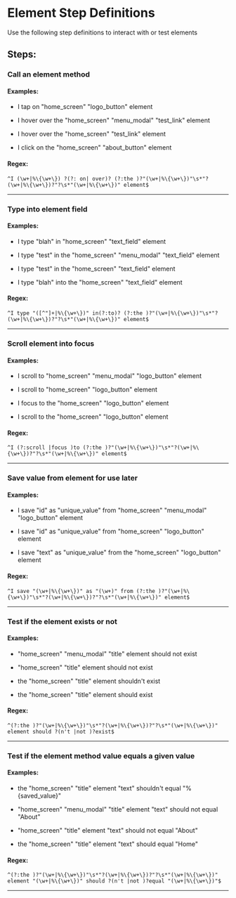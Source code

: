 # Element Step Definitions

Use the following step definitions to interact with or test elements
## Steps: 

### Call an element method
 
#### Examples: 

*  I tap on "home_screen" "logo_button" element

*  I hover over the "home_screen" "menu_modal" "test_link" element

*  I hover over the "home_screen" "test_link" element

*  I click on the "home_screen" "about_button" element


#### Regex: 

 ```
^I (\w+|%\{\w+\}) ?(?: on| over)? (?:the )?"(\w+|%\{\w+\})"\s*"?(\w+|%\{\w+\})?"?\s*"(\w+|%\{\w+\})" element$
```

----

### Type into element field
 
#### Examples: 

*  I type "blah" in "home_screen" "text_field" element

*  I type "test" in the "home_screen" "menu_modal" "text_field" element

*  I type "test" in the "home_screen" "text_field" element

*  I type "blah" into the "home_screen" "text_field" element


#### Regex: 

 ```
^I type "([^"]+|%\{\w+\})" in(?:to)? (?:the )?"(\w+|%\{\w+\})"\s*"?(\w+|%\{\w+\})?"?\s*"(\w+|%\{\w+\})" element$
```

----

### Scroll element into focus
 
#### Examples: 

*  I scroll to "home_screen" "menu_modal" "logo_button" element

*  I scroll to "home_screen" "logo_button" element

*  I focus to the "home_screen" "logo_button" element

*  I scroll to the "home_screen" "logo_button" element


#### Regex: 

 ```
^I (?:scroll |focus )to (?:the )?"(\w+|%\{\w+\})"\s*"?(\w+|%\{\w+\})?"?\s*"(\w+|%\{\w+\})" element$
```

----

### Save value from element for use later
 
#### Examples: 

*  I save "id" as "unique_value" from "home_screen" "menu_modal" "logo_button" element

*  I save "id" as "unique_value" from "home_screen" "logo_button" element

*  I save "text" as "unique_value" from the "home_screen" "logo_button" element


#### Regex: 

 ```
^I save "(\w+|%\{\w+\})" as "(\w+)" from (?:the )?"(\w+|%\{\w+\})"\s*"?(\w+|%\{\w+\})?"?\s*"(\w+|%\{\w+\})" element$
```

----

### Test if the element exists or not
 
#### Examples: 

*  "home_screen" "menu_modal" "title" element should not exist

*  "home_screen" "title" element should not exist

*  the "home_screen" "title" element shouldn't exist

*  the "home_screen" "title" element should exist


#### Regex: 

 ```
^(?:the )?"(\w+|%\{\w+\})"\s*"?(\w+|%\{\w+\})?"?\s*"(\w+|%\{\w+\})" element should ?(n't |not )?exist$
```

----

### Test if the element method value equals a given value
 
#### Examples: 

*  the "home_screen" "title" element "text" shouldn't equal "%{saved_value}"

*  "home_screen" "menu_modal" "title" element "text" should not equal "About"

*  "home_screen" "title" element "text" should not equal "About"

*  the "home_screen" "title" element "text" should equal "Home"


#### Regex: 

 ```
^(?:the )?"(\w+|%\{\w+\})"\s*"?(\w+|%\{\w+\})?"?\s*"(\w+|%\{\w+\})" element "(\w+|%\{\w+\})" should ?(n't |not )?equal "(\w+|%\{\w+\})"$
```

----

